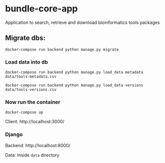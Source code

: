 # bundle-core-app

Application to search, retrieve and download bioinformatics tools packages

## Migrate dbs:

`docker-compose run backend python manage.py migrate`

### Load data into db

`docker-compose run backend python manage.py load_data metadata data/tools-metadata.csv`

`docker-compose run backend python manage.py load_data versions data/tools-versions.csv`

### Now run the container

`docker-compose up`

Client: http://localhost:3000/

### Django

Backend: http://localhost:8000/

Data: Inside `data` directory
